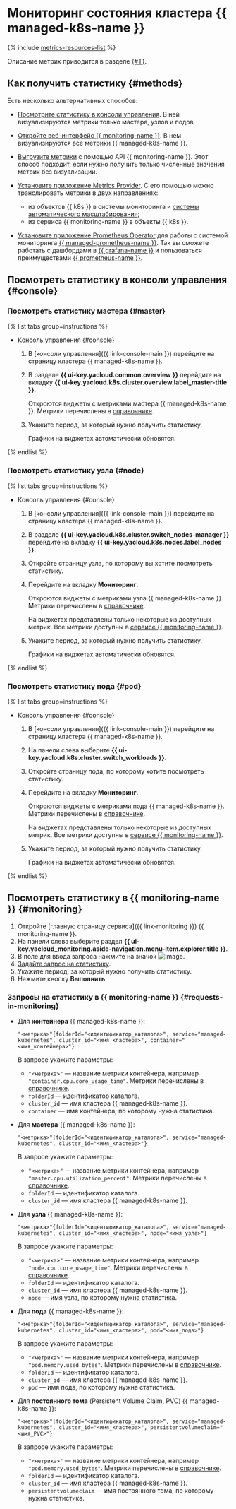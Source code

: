 # Мониторинг состояния кластера {{ managed-k8s-name }}

{% include [metrics-resources-list](../../../_includes/managed-kubernetes/metrics-resources-list.md) %}

Описание метрик приводится в разделе [{#T}](../../metrics.md).

## Как получить статистику {#methods}

Есть несколько альтернативных способов:

* [Посмотрите статистику в консоли управления](#console). В ней визуализируются метрики только мастера, узлов и подов.
* [Откройте веб-интерфейс {{ monitoring-name }}](#monitoring). В нем визуализируются все метрики {{ managed-k8s-name }}.
* [Выгрузите метрики](../../../monitoring/operations/metric/get.md) с помощью API {{ monitoring-name }}. Этот способ подходит, если нужно получить только численные значения метрик без визуализации.
* [Установите приложение Metrics Provider](../applications/metrics-provider.md). С его помощью можно транслировать метрики в двух направлениях:

   * из объектов {{ k8s }} в системы мониторинга и [системы автоматического масштабирования](../../concepts/autoscale.md);
   * из сервиса {{ monitoring-name }} в объекты {{ k8s }}.

* [Установите приложение Prometheus Operator](../applications/prometheus-operator.md) для работы с системой мониторинга [{{ managed-prometheus-name }}](../../../monitoring/operations/prometheus/index.md). Так вы сможете работать с дашбордами в [{{ grafana-name }}](https://grafana.com/grafana/) и пользоваться преимуществами [{{ prometheus-name }}](https://prometheus.io/docs/introduction/overview/).

## Посмотреть статистику в консоли управления {#console}

### Посмотреть статистику мастера {#master}

{% list tabs group=instructions %}

- Консоль управления {#console}

  1. В [консоли управления]({{ link-console-main }}) перейдите на страницу кластера {{ managed-k8s-name }}.
  1. В разделе **{{ ui-key.yacloud.common.overview }}** перейдите на вкладку **{{ ui-key.yacloud.k8s.cluster.overview.label_master-title }}**.

      Откроются виджеты с метриками мастера {{ managed-k8s-name }}. Метрики перечислены в [справочнике](../../metrics.md#managed-kubernetes-master-metrics).

   1. Укажите период, за который нужно получить статистику.

      Графики на виджетах автоматически обновятся.

{% endlist %}

### Посмотреть статистику узла {#node}

{% list tabs group=instructions %}

- Консоль управления {#console}

  1. В [консоли управления]({{ link-console-main }}) перейдите на страницу кластера {{ managed-k8s-name }}.
  1. В разделе **{{ ui-key.yacloud.k8s.cluster.switch_nodes-manager }}** перейдите на вкладку **{{ ui-key.yacloud.k8s.nodes.label_nodes }}**.
  1. Откройте страницу узла, по которому вы хотите посмотреть статистику.
  1. Перейдите на вкладку **Мониторинг**.

      Откроются виджеты с метриками узла {{ managed-k8s-name }}. Метрики перечислены в [справочнике](../../metrics.md#managed-kubernetes-node-metrics).

      На виджетах представлены только некоторые из доступных метрик. Все метрики доступны в [сервисе {{ monitoring-name }}](#monitoring).

  1. Укажите период, за который нужно получить статистику.

      Графики на виджетах автоматически обновятся.

{% endlist %}

### Посмотреть статистику пода {#pod}

{% list tabs group=instructions %}

- Консоль управления {#console}

  1. В [консоли управления]({{ link-console-main }}) перейдите на страницу кластера {{ managed-k8s-name }}.
  1. На панели слева выберите **{{ ui-key.yacloud.k8s.cluster.switch_workloads }}**.
  1. Откройте страницу пода, по которому хотите посмотреть статистику.
  1. Перейдите на вкладку **Мониторинг**.

     Откроются виджеты с метриками пода {{ managed-k8s-name }}. Метрики перечислены в [справочнике](../../metrics.md#managed-kubernetes-pod-metrics).

     На виджетах представлены только некоторые из доступных метрик. Все метрики доступны в [сервисе {{ monitoring-name }}](#monitoring).

  1. Укажите период, за который нужно получить статистику.

     Графики на виджетах автоматически обновятся.

{% endlist %}

## Посмотреть статистику в {{ monitoring-name }} {#monitoring}

1. Откройте [главную страницу сервиса]({{ link-monitoring }}) {{ monitoring-name }}.
1. На панели слева выберите раздел **{{ ui-key.yacloud_monitoring.aside-navigation.menu-item.explorer.title }}**.
1. В поле для ввода запроса нажмите на значок ![image](../../../_assets/console-icons/code.svg).
1. [Задайте запрос на статистику](#requests-in-monitoring).
1. Укажите период, за который нужно получить статистику.
1. Нажмите кнопку **Выполнить**.

### Запросы на статистику в {{ monitoring-name }} {#requests-in-monitoring}

* Для **контейнера** {{ managed-k8s-name }}:

   ```
   "<метрика>"{folderId="<идентификатор_каталога>", service="managed-kubernetes", cluster_id="<имя_кластера>", container="<имя_контейнера>"}
   ```

   В запросе укажите параметры:

   * `"<метрика>"` — название метрики контейнера, например `"container.cpu.core_usage_time"`. Метрики перечислены в [справочнике](../../metrics.md#managed-kubernetes-container-metrics).
   * `folderId` — идентификатор каталога.
   * `cluster_id` — имя кластера {{ managed-k8s-name }}.
   * `container` — имя контейнера, по которому нужна статистика.

* Для **мастера** {{ managed-k8s-name }}:

   ```
   "<метрика>"{folderId="<идентификатор_каталога>", service="managed-kubernetes", cluster_id="<имя_кластера>"}
   ```

   В запросе укажите параметры:

   * `"<метрика>"` — название метрики контейнера, например `"master.cpu.utilization_percent"`. Метрики перечислены в [справочнике](../../metrics.md#managed-kubernetes-master-metrics).
   * `folderId` — идентификатор каталога.
   * `cluster_id` — имя кластера {{ managed-k8s-name }}.

* Для **узла** {{ managed-k8s-name }}:

   ```
   "<метрика>"{folderId="<идентификатор_каталога>", service="managed-kubernetes", cluster_id="<имя_кластера>", node="<имя_узла>"}
   ```

   В запросе укажите параметры:

   * `"<метрика>"` — название метрики контейнера, например `"node.cpu.core_usage_time"`. Метрики перечислены в [справочнике](../../metrics.md#managed-kubernetes-node-metrics).
   * `folderId` — идентификатор каталога.
   * `cluster_id` — имя кластера {{ managed-k8s-name }}.
   * `node` — имя узла, по которому нужна статистика.

* Для **пода** {{ managed-k8s-name }}:

   ```
   "<метрика>"{folderId="<идентификатор_каталога>", service="managed-kubernetes", cluster_id="<имя_кластера>", pod="<имя_пода>"}
   ```

   В запросе укажите параметры:

   * `"<метрика>"` — название метрики контейнера, например `"pod.memory.used_bytes"`. Метрики перечислены в [справочнике](../../metrics.md#managed-kubernetes-pod-metrics).
   * `folderId` — идентификатор каталога.
   * `cluster_id` — имя кластера {{ managed-k8s-name }}.
   * `pod` — имя пода, по которому нужна статистика.

* Для **постоянного тома** (Persistent Volume Claim, PVC) {{ managed-k8s-name }}:

   ```
   "<метрика>"{folderId="<идентификатор_каталога>", service="managed-kubernetes", cluster_id="<имя_кластера>", persistentvolumeclaim="<имя_PVC>"}
   ```

   В запросе укажите параметры:

   * `"<метрика>"` — название метрики контейнера, например `"pod.memory.used_bytes"`. Метрики перечислены в [справочнике](../../metrics.md#managed-kubernetes-persistent-volume-metrics).
   * `folderId` — идентификатор каталога.
   * `cluster_id` — имя кластера {{ managed-k8s-name }}.
   * `persistentvolumeclaim` — имя постоянного тома, по которому нужна статистика.
